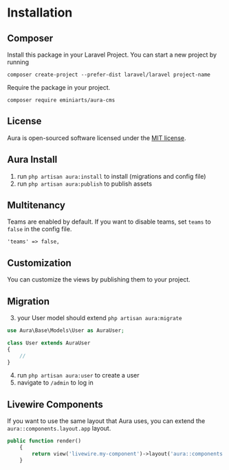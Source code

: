 # Installation

## Composer

Install this package in your Laravel Project. You can start a new project by running 

`composer create-project --prefer-dist laravel/laravel project-name`

Require the package in your project.

`composer require eminiarts/aura-cms`

## License

Aura is open-sourced software licensed under the [MIT license](https://opensource.org/licenses/MIT).

## Aura Install

1. run `php artisan aura:install` to install (migrations and config file)
2. run `php artisan aura:publish` to publish assets


## Multitenancy

Teams are enabled by default. If you want to disable teams, set `teams` to `false` in the config file.

`'teams' => false,`


## Customization

You can customize the views by publishing them to your project.

## Migration

3. your User model should extend `php artisan aura:migrate`

```php
use Aura\Base\Models\User as AuraUser;

class User extends AuraUser
{
    //
}
```


4. run `php artisan aura:user` to create a user
5. navigate to `/admin` to log in


## Livewire Components

If you want to use the same layout that Aura uses, you can extend the `aura::components.layout.app` layout.

```php
public function render()
    {
        return view('livewire.my-component')->layout('aura::components.layout.app');
    }
```
